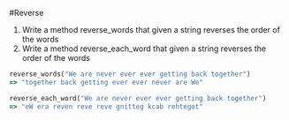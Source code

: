 #Reverse

1. Write a method reverse_words that given a string reverses the order of the words
2. Write a method reverse_each_word that given a string reverses the order of the words

```ruby
reverse_words("We are never ever ever getting back together")
=> "together back getting ever ever never are We"

reverse_each_word("We are never ever ever getting back together")
=> "eW era reven reve reve gnitteg kcab rehtegot"
```